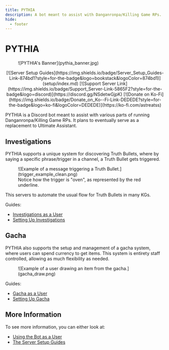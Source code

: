 ```yaml
---
title: PYTHIA
description: A bot meant to assist with Danganronpa/Killing Game RPs.
hide:
  - footer
---
```


# PYTHIA

<figure markdown>
  ![PYTHIA's Banner](pythia_banner.jpg)
</figure>

<p align="center" markdown="1">
  [![Server Setup Guides](https://img.shields.io/badge/Server_Setup_Guides-Link-874bd1?style=for-the-badge&logo=bookstack&logoColor=874bd1)](setup/index.md)
  [![Support Server Link](https://img.shields.io/badge/Support_Server-Link-5865F2?style=for-the-badge&logo=discord)](https://discord.gg/NSdetwGjpK)
  [![Donate on Ko-Fi](https://img.shields.io/badge/Donate_on_Ko--Fi-Link-DEDEDE?style=for-the-badge&logo=ko-fi&logoColor=DEDEDE)](https://ko-fi.com/astreatss)
</p>

PYTHIA is a Discord bot meant to assist with various parts of running Danganronpa/Killing Game RPs. It plans to eventually serve as a replacement to Ultimate Assistant.

## Investigations

PYTHIA supports a unique system for discovering Truth Bullets, where by saying a specific phrase/trigger in a channel, a Truth Bullet gets triggered.
<figure markdown>
  ![Example of a message triggering a Truth Bullet.](trigger_example_clean.png)
  <figcaption>Notice how the trigger is "oven", as represented by the red underline.</figcaption>
</figure>

This servers to automate the usual flow for Truth Bullets in many KGs. 

Guides:
- [Investigations as a User](usage/investigations.md)
- [Setting Up Investigations](setup/investigations_setup.md)

## Gacha

PYTHIA also supports the setup and management of a gacha system, where users can spend currency to get items. This system is entirety staff controlled, allowing as much flexibility as needed.

<figure markdown>
  ![Example of a user drawing an item from the gacha.](gacha_draw.png)
</figure>

Guides:
- [Gacha as a User](usage/gacha.md)
- [Setting Up Gacha](setup/gacha_setup.md)

## More Information

To see more information, you can either look at:
- [Using the Bot as a User](usage/index.md)
- [The Server Setup Guides](setup/index.md)